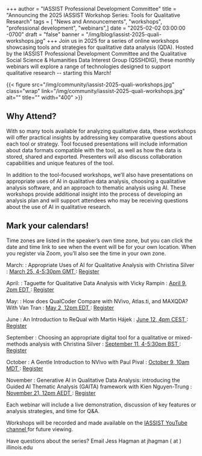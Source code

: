 +++
author = "IASSIST Professional Development Committee"
title = "Announcing the 2025 IASSIST Workshop Series: Tools for Qualitative Research"
tags = [ "News and Announcements", "workshops", "professional development", "webinars",]
date = "2025-02-02 03:00:00 -0700"
draft = "false"
banner = "/img/blog/iassist-2025-quali-workshops.jpg"
+++
Join us in 2025 for a series of online workshops showcasing tools and strategies for qualitative data analysis (QDA). Hosted by the IASSIST Professional Development Committee and the Qualitative Social Science & Humanities Data Interest Group (QSSHDIG), these monthly webinars will explore a range of technologies designed to support qualitative research -- starting this March!

{{< figure src="/img/community/iassist-2025-quali-workshops.jpg" class="wrap" link="/img/community/iassist-2025-quali-workshops.jpg" alt="" title="" width="400" >}}

## Why Attend? 

With so many tools available for analyzing qualitative data, these workshops will offer practical insights by addressing key comparative questions about each tool or strategy. Tool focused presentations will include information about data formats compatible with the tool, as well as how the data is stored, shared and exported. Presenters will also discuss collaboration capabilities and unique features of the tool. 

In addition to the tool-focused workshops, we’ll also have presentations on appropriate uses of AI in qualitative data analysis, choosing a qualitative analysis software, and an approach to thematic analysis using AI. These workshops provide additional insight into the process of developing an analysis plan and will support attendees who may be receiving questions about the use of AI in qualitative research. 

## Mark your calendars! 

Time zones are listed in the speaker’s own time zone, but you can click the date and time link to see when the event will be for your own location. When you register via Zoom, you’ll also see the time in your own zone. 

March: 
: Appropriate Uses of AI for Qualitative Analysis with Christina Silver 
: [March 25, 4-5:30pm GMT <span class="fas fa-external-link-alt"></span>](https://www.timeanddate.com/worldclock/fixedtime.html?iso=20250325T16&p1=136&ah=1&am=30)
: [Register <span class="fas fa-external-link-alt"></span>](https://us06web.zoom.us/meeting/register/0Mr9TZdWSrO1gfJvH5O3xQ)

April: 
: Taguette for Qualitative Data Analysis with Vicky Rampin
: [April 9, 2pm EDT <span class="fas fa-external-link-alt"></span>](https://www.timeanddate.com/worldclock/fixedtime.html?iso=20250409T14&p1=179&ah=1)
: [Register <span class="fas fa-external-link-alt"></span>](https://us06web.zoom.us/meeting/register/c9NA74yDR_iqZQ2xLFnZUw)

May: 
: How does QualCoder Compare with NVivo, Atlas.ti, and MAXQDA? With Van Tran 
: [May 2, 12pm EDT <span class="fas fa-external-link-alt"></span>](https://www.timeanddate.com/worldclock/fixedtime.html?iso=20250502T12&p1=198&ah=1)
: [Register <span class="fas fa-external-link-alt"></span>](https://us06web.zoom.us/meeting/register/0da31g6NT1K6xdAhM_hCvw)

June
: An Introduction to ReQual with Martin Hájek
: [June 12, 4pm CEST <span class="fas fa-external-link-alt"></span>](https://www.timeanddate.com/worldclock/fixedtime.html?iso=20250612T16&p1=204)
: [Register <span class="fas fa-external-link-alt"></span>](https://us06web.zoom.us/meeting/register/MsuvT7snTkeg_vmoMuP7lQ)

September 
: Choosing an appropriate digital tool for a qualitative or mixed-methods analysis with Christina Silver 
: [September 11, 4-5:30pm BST <span class="fas fa-external-link-alt"></span>](https://www.timeanddate.com/worldclock/fixedtime.html?iso=20250911T16&p1=136&ah=1&am=30)
: [Register <span class="fas fa-external-link-alt"></span>](https://us06web.zoom.us/meeting/register/JXXhOmxiR3STMgarDGKYGA)

October 
: A Gentle Introduction to NVivo with Paul Pival 
: [October 9, 10am MDT <span class="fas fa-external-link-alt"></span>](https://www.timeanddate.com/worldclock/fixedtime.html?iso=20251009T10&p1=55)
: [Register <span class="fas fa-external-link-alt"></span>](https://us06web.zoom.us/meeting/register/kUcUXHWGQ6K-0uJRzMj6iA)
 
November
: Generative AI in Qualitative Data Analysis: introducing the Guided AI Thematic Analysis (GAITA) framework with Kien Nguyen-Trung 
: [November 21, 12pm AEDT <span class="fas fa-external-link-alt"></span>](https://www.timeanddate.com/worldclock/fixedtime.html?iso=20251121T12&p1=152)
: [Register <span class="fas fa-external-link-alt"></span>](https://us06web.zoom.us/meeting/register/Z8-GwxKXRhKhjXdAtMXBbA)

Each webinar will include a live demonstration, discussion of key features or analysis strategies, and time for Q&A. 

Workshops will be recorded and made available on the [IASSIST YouTube channel <span class="fas fa-external-link-alt"></span>](https://www.youtube.com/@iassistdata2423) for future viewing. 

Have questions about the series? Email Jess Hagman at jhagman ( at ) illinois.edu